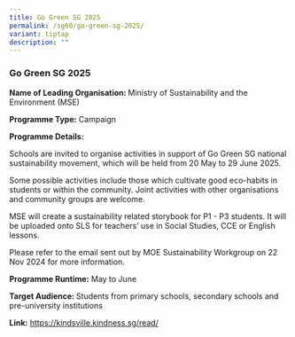 ```yaml
---
title: Go Green SG 2025
permalink: /sg60/go-green-sg-2025/
variant: tiptap
description: ""
---
```

<h3>Go Green SG 2025</h3>
<p><strong>Name of Leading Organisation: </strong>Ministry of Sustainability
and the Environment (MSE)</p>
<p><strong>Programme Type:</strong> Campaign</p>
<p><strong>Programme Details:</strong>
</p>
<p>Schools are invited to organise activities in support of Go Green SG national
sustainability movement, which will be held from 20 May to 29 June 2025.</p>
<p>Some possible activities include those which cultivate good eco-habits
in students or within the community. Joint activities with other organisations
and community groups are welcome.</p>
<p>MSE will create a sustainability related storybook for P1 - P3 students.
It will be uploaded onto SLS for teachers’ use in Social Studies, CCE or
English lessons.</p>
<p>Please refer to the email sent out by MOE Sustainability Workgroup on
22 Nov 2024 for more information.</p>
<p><strong>Programme Runtime:</strong> May to June</p>
<p><strong>Target Audience: </strong>Students from primary schools, secondary
schools and pre-university institutions</p>
<p><strong>Link:</strong>  <a href="https://kindsville.kindness.sg/read/" rel="noopener noreferrer nofollow" target="_blank">https://kindsville.kindness.sg/read/</a>
</p>
<p></p>